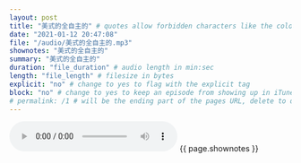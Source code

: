 ```yaml
---
layout: post
title: "美式的全自主的" # quotes allow forbidden characters like the colon
date: "2021-01-12 20:47:08"
file: "/audio/美式的全自主的.mp3"
shownotes: "美式的全自主的"
summary: "美式的全自主的"
duration: "file_duration" # audio length in min:sec
length: "file_length" # filesize in bytes
explicit: "no" # change to yes to flag with the explicit tag
block: "no" # change to yes to keep an episode from showing up in iTunes
# permalink: /1 # will be the ending part of the pages URL, delete to default to the title
---
```


<audio controls>
<source src="{{site.url}}{{site.baseurl}}{{ page.file }}" type="audio/x-mp3">
Your browser does not support the audio element.
</audio>
{{ page.shownotes }}
